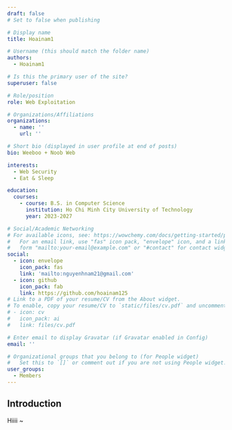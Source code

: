 ```yaml
---
draft: false 
# Set to false when publishing

# Display name
title: Hoainam1

# Username (this should match the folder name)
authors:
  - Hoainam1

# Is this the primary user of the site?
superuser: false

# Role/position
role: Web Exploitation

# Organizations/Affiliations
organizations:
  - name: ''
    url: ''

# Short bio (displayed in user profile at end of posts)
bio: Weeboo + Noob Web

interests:
  - Web Security
  - Eat & Sleep

education:
  courses:
    - course: B.S. in Computer Science
      institution: Ho Chi Minh City University of Technology
      year: 2023-2027

# Social/Academic Networking
# For available icons, see: https://wowchemy.com/docs/getting-started/page-builder/#icons
#   For an email link, use "fas" icon pack, "envelope" icon, and a link in the
#   form "mailto:your-email@example.com" or "#contact" for contact widget.
social:
  - icon: envelope
    icon_pack: fas
    link: 'mailto:nguyenhnam21@gmail.com'
  - icon: github
    icon_pack: fab
    link: https://github.com/hoainam125
# Link to a PDF of your resume/CV from the About widget.
# To enable, copy your resume/CV to `static/files/cv.pdf` and uncomment the lines below.
# - icon: cv
#   icon_pack: ai
#   link: files/cv.pdf

# Enter email to display Gravatar (if Gravatar enabled in Config)
email: ''

# Organizational groups that you belong to (for People widget)
#   Set this to `[]` or comment out if you are not using People widget.
user_groups:
  - Members
---
```


## Introduction

Hiiii ~
